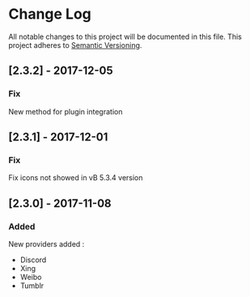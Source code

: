 # Change Log

All notable changes to this project will be documented in this file. This project adheres to [Semantic Versioning](http://semver.org/).

## [2.3.2] - 2017-12-05
### Fix
New method for plugin integration

## [2.3.1] - 2017-12-01
### Fix
Fix icons not showed in vB 5.3.4 version

## [2.3.0] - 2017-11-08
### Added
New providers added :
- Discord
- Xing
- Weibo
- Tumblr